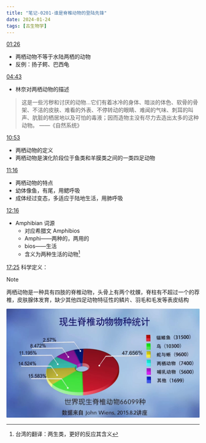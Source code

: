 ```yaml
---
title: "笔记-0201-谁是脊椎动物的登陆先锋"
date: 2024-01-24
tags: [古生物学]
---
```

[01:26](https://www.bilibili.com/video/BV1c54y1r7NZ/?spm_id_from=333.999.0.0&vd_source=358d3c5408cdf321988cb6553edb98c#t=86.527516)
- 两栖动物不等于水陆两栖的动物
- 反例：扬子鳄、巴西龟

[04:43](https://www.bilibili.com/video/BV1c54y1r7NZ/?spm_id_from=333.999.0.0&vd_source=358d3c5408cdf321988cb6553edb98c#t=283.808406)
- 林奈对两栖动物的描述

>这是一些污秽和讨厌的动物…它们有着冰冷的身体、暗淡的体色、软骨的骨架、不洁的皮肤、难看的外表、不停转动的眼睛、难闻的气味、刺耳的叫声、肮脏的栖居地以及可怕的毒液；因而造物主没有尽力去造出太多的这种动物。
>                                ——《自然系统》

[10:53](https://www.bilibili.com/video/BV1c54y1r7NZ/?spm_id_from=333.999.0.0&vd_source=358d3c5408cdf321988cb6553edb98c#t=653.086783)
- 两栖动物的定义
- 两栖动物是演化阶段位于鱼类和羊膜类之间的一类四足动物

[11:16](https://www.bilibili.com/video/BV1c54y1r7NZ/?spm_id_from=333.999.0.0&vd_source=358d3c5408cdf321988cb6553edb98c#t=676.553248)
- 两栖动物的特点
- 幼体像鱼，有尾，用鳃呼吸
- 成体经过变态，多适应于陆地生活，用肺呼吸

[12:16](https://www.bilibili.com/video/BV1c54y1r7NZ/?spm_id_from=333.999.0.0&vd_source=358d3c5408cdf321988cb6553edb98c#t=736.554358)
- Amphibian 词源
	- 对应希腊文 Amphibios
	- Amphi——两种的，两用的
	- bios——生活
	- 含义为两种生活的动物[^1]

[17:25](https://www.bilibili.com/video/BV1c54y1r7NZ/?spm_id_from=333.999.0.0&vd_source=358d3c5408cdf321988cb6553edb98c#t=1045.642423)
科学定义：

> [!NOTE]
> 两栖动物是一种具有四肢的脊椎动物，头骨上有两个枕髁，脊柱有不超过一个的荐椎，皮肤腺体发育，缺少其他四足动物特征性的鳞片、羽毛和毛发等表皮结构

![现生脊椎动物物种统计](https://raw.githubusercontent.com/hyyu20/imageHost/main/202401242003729.png)

[^1]: 台湾的翻译：两生类，更好的反应其含义